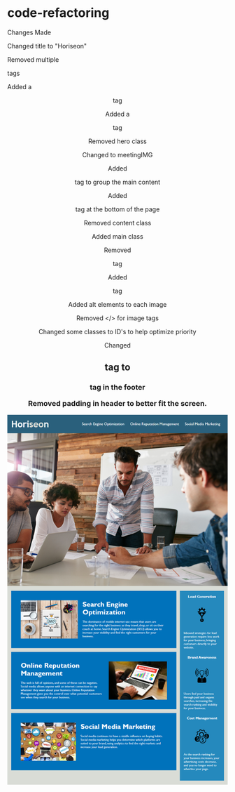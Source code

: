 # code-refactoring

Changes Made

Changed title to "Horiseon"

Removed multiple <div> tags

Added a <header> tag

Added a <nav> tag

Removed hero class

Changed to meetingIMG

Added <main> tag to group the main content

Added <footer> tag at the bottom of the page

Removed content class

Added main class

Removed <div> tag

Added <aside> tag

Added alt elements to each image

Removed </> for image tags

Changed some classes to ID's to help optimize priority

Changed <h2> tag to <h3>tag in the footer

Removed padding in header to better fit the screen.

![The Horiseon webpage includes a navigation bar, a header image, and cards with text and images at the bottom of the page.](./assets/images/01-html-css-git-homework-demo.png)
